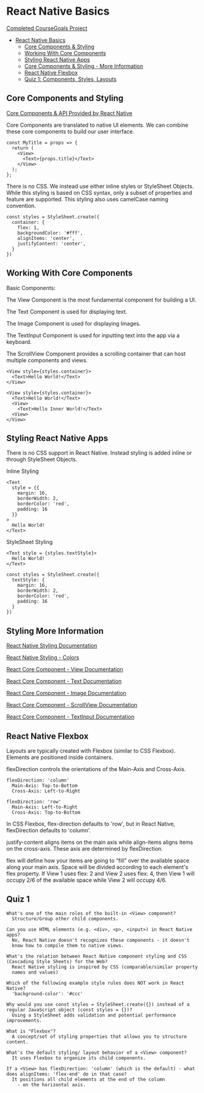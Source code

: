 # React Native Basics

[Completed CourseGoals Project](https://github.com/arjunkahlon/react-native/tree/main/react-native-the-practical-guide/section-2-react-native-basics/CourseGoals)

- [React Native Basics](#react-native-basics)
  - [Core Components & Styling](#core-components-and-styling)
  - [Working With Core Components](#working-with-core-components)
  - [Styling React Native Apps](#styling-react-native-apps)
  - [Core Components & Styling - More Information](#styling-more-information)
  - [React Native Flexbox](#react-native-flexbox)
  - [Quiz 1: Components, Styles, Layouts](#quiz-1)


## Core Components and Styling

[Core Components & API Provided by React Native](https://reactnative.dev/docs/components-and-apis)

  Core Components are translated to native UI elements. We can
  combine these core components to build our user interface.

    const MyTitle = props => {
      return (
        <View>
          <Text>{props.title}</Text>
        </View>
      );
    };

  There is no CSS. We instead use either inline styles or StyleSheet Objects. While
  this styling is based on CSS syntax, only a subset of properties and feature are
  supported. This styling also uses camelCase naming convention.

    const styles = StyleSheet.create({
      container: {
        flex: 1,
        backgroundColor: '#fff',
        alignItems: 'center',
        justifyContent: 'center',
      }
    })

## Working With Core Components

  Basic Components:

  The View Component is the most fundamental component for building a UI.

  The Text Component is used for displaying text.

  The Image Component is used for displaying Images.

  The TextInput Component is used for inputting text into the app via a keyboard.

  The ScrollView Component provides a scrolling container that can host multiple 
  components and views.


    <View style={styles.container}>
      <Text>Hello World!</Text>
    </View>

    <View style={styles.container}>
      <Text>Hello World!</Text>
      <View>
        <Text>Hello Inner World!</Text>
      <View>
    </View>

## Styling React Native Apps

  There is no CSS support in React Native. Instead styling is added
  inline or through StyleSheet Objects.

  Inline Styling

    <Text
      style = {{
        margin: 16,
        borderWidth: 2,
        borderColor: 'red',
        padding: 16
      }}
    >
      Hello World!    
    </Text>

  StyleSheet Styling

    <Text style = {styles.textStyle}>
      Hello World!
    </Text>

    const styles = StyleSheet.create({
      textStyle: {
        margin: 16,
        borderWidth: 2,
        borderColor: 'red',
        padding: 16
      }
    })
    
## Styling More Information

[React Native Styling Documentation](https://reactnative.dev/docs/style)

[React Native Styling - Colors](https://reactnative.dev/docs/colors)

[React Core Component - View Documentation](https://reactnative.dev/docs/view)

[React Core Component - Text Documentation](https://reactnative.dev/docs/text)

[React Core Component - Image Documentation](https://reactnative.dev/docs/image)

[React Core Component - ScrollView Documentation](https://reactnative.dev/docs/scrollview)

[React Core Component - TextInput Documentation](https://reactnative.dev/docs/textinput)

## React Native Flexbox

  Layouts are typically created with Flexbox (similar to CSS Flexbox). Elements
  are positioned inside containers.

  flexDirection controls the orientations of the Main-Axis and Cross-Axis.

    flexDirection: 'column'
      Main-Axis: Top-to-Bottom
      Cross-Axis: Left-to-Right

    flexDirection: 'row'
      Main-Axis: Left-to-Right
      Cross-Axis: Top-to-Bottom

  In CSS Flexbox, flex-direction defaults to 'row', but in React Native, 
  flexDirection defaults to 'column'.

  justify-content aligns items on the main axis while align-items aligns
    items on the cross-axis. These axis are determined by flexDirection.

  flex will define how your items are going to “fill” over the available space along your main axis. Space will be divided according to each element's flex property. If View 1 uses flex: 2 and View
  2 uses flex: 4, then View 1 will occupy 2/6 of the available space while View 2 will occupy 4/6.

## Quiz 1

    What's one of the main roles of the built-in <View> component?
      Structure/Group other child components.

    Can you use HTML elements (e.g. <div>, <p>, <input>) in React Native apps?
      No, React Native doesn't recognizes these components - it doesn't
      know how to compile them to native views.

    What's the relation between React Native component styling and CSS (Cascading Style Sheets) for the Web?
      React Native styling is inspired by CSS (comparable/similar property 
      names and values)

    Which of the following example style rules does NOT work in React Native?
      'background-color': '#ccc'

    Why would you use const styles = StyleSheet.create({}) instead of a regular JavaScript object (const styles = {})?
      Using a StyleSheet adds validation and potential performance improvements.

    What is "Flexbox"?
      A concept/set of styling properties that allows you to structure content.
  
    What's the default styling/ layout behavior of a <View> component?
      It uses Flexbox to organize its child components.

    If a <View> has flexDirection: 'column' (which is the default) - what does alignItems: 'flex-end' do in that case?
      It positions all child elements at the end of the column
        - on the horizontal axis.
